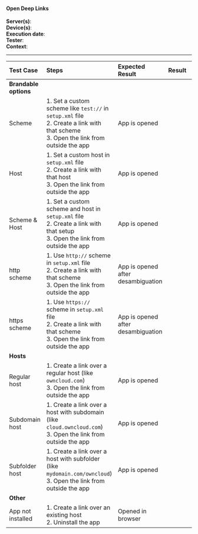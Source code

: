 #### Open Deep Links


**Server(s)**: <br>
**Device(s)**: <br>
**Execution date**: <br>
**Tester**: <br>
**Context**: <br>

---

 
| Test Case | Steps | Expected Result | Result | Related Comment |
| :-------- | :---- | :-------------- | :----: | :-------------- |
|**Brandable options**|||||||
| Scheme | 1. Set a custom scheme like `test://` in `setup.xml` file<br>2. Create a link with that scheme<br>3. Open the link from outside the app | App is opened |  |  |
| Host | 1. Set a custom host in `setup.xml` file<br>2. Create a link with that host<br>3. Open the link from outside the app | App is opened |  |  |
| Scheme & Host | 1. Set a custom scheme and host in `setup.xml` file<br>2. Create a link with that setup<br>3. Open the link from outside the app | App is opened |  |  |
| http scheme | 1. Use `http://` scheme in `setup.xml` file<br>2. Create a link with that scheme<br>3. Open the link from outside the app | App is opened after desambiguation |  |  |
| https scheme | 1. Use `https://` scheme in `setup.xml` file<br>2. Create a link with that scheme<br>3. Open the link from outside the app | App is opened after desambiguation |  |  |
|**Hosts**|||||||
| Regular host | 1. Create a link over a regular host (like `owncloud.com`) <br>3. Open the link from outside the app | App is opened |  |  |
| Subdomain host | 1. Create a link over a host with subdomain (like `cloud.owncloud.com`) <br>3. Open the link from outside the app | App is opened |  |  |
| Subfolder host | 1. Create a link over a host with subfolder (like `mydomain.com/owncloud`) <br>3. Open the link from outside the app | App is opened |  |  |
|**Other**|||
| App not installed | 1. Create a link over an existing host<br>2. Uninstall the app | Opened in browser |  |  |